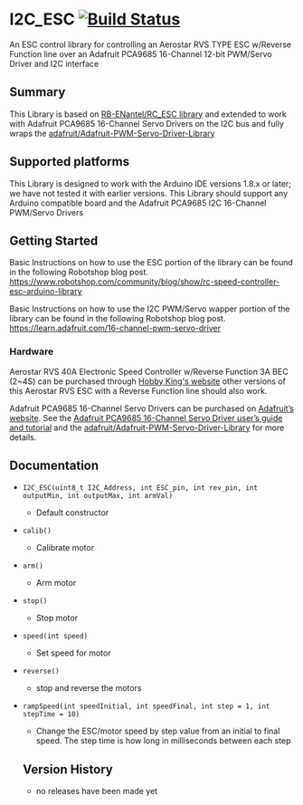 # I2C_ESC  [![Build Status](https://travis-ci.com/FireCastLabs/I2C_ESC.svg?branch=master)](https://travis-ci.com/FireCastLabs/I2C_ESC)
An ESC control library for controlling an Aerostar RVS TYPE ESC w/Reverse Function line over an Adafruit PCA9685 16-Channel 12-bit PWM/Servo Driver and I2C interface

## Summary
This Library is based on [RB-ENantel/RC_ESC library](https://github.com/RB-ENantel/RC_ESC) and extended to work with Adafruit PCA9685 16-Channel Servo Drivers on the I2C bus and fully wraps the [adafruit/Adafruit-PWM-Servo-Driver-Library](https://github.com/adafruit/Adafruit-PWM-Servo-Driver-Library)

## Supported platforms

This Library is designed to work with the Arduino IDE versions 1.8.x or later; we have not tested it with earlier versions.  This Library should support any Arduino compatible board and the Adafruit PCA9685 I2C 16-Channel PWM/Servo Drivers

## Getting Started
Basic Instructions on how to use the ESC portion of the library can be found in the following Robotshop blog post.
https://www.robotshop.com/community/blog/show/rc-speed-controller-esc-arduino-library

Basic Instructions on how to use the I2C PWM/Servo wapper portion of the library can be found in the following Robotshop blog post.
https://learn.adafruit.com/16-channel-pwm-servo-driver

### Hardware

Aerostar RVS 40A Electronic Speed Controller w/Reverse Function 3A BEC (2~4S) can be purchased through [Hobby King's website](https://hobbyking.com/en_us/aerostar-rvs-40a-electronic-speed-controller-w-reverse-function-and-2a-bec-2-4s.html?wrh_pdp=2) other versions of this Aerostar RVS ESC with a Reverse Function line should also work.

Adafruit PCA9685 16-Channel Servo Drivers can be purchased on [Adafruit’s website](https://www.adafruit.com/product/815). See the [Adafruit PCA9685 16-Channel Servo Driver user’s guide and tutorial](https://learn.adafruit.com/16-channel-pwm-servo-driver/overview) and the [adafruit/Adafruit-PWM-Servo-Driver-Library](https://github.com/adafruit/Adafruit-PWM-Servo-Driver-Library) for more details.

## Documentation

- `I2C_ESC(uint8_t I2C_Address, int ESC_pin, int rev_pin, int outputMin, int outputMax, int armVal)`
  - Default constructor
- `calib()`
  - Calibrate motor
- `arm()`
  - Arm motor
- `stop()`
  - Stop motor
- `speed(int speed)`
  - Set speed for motor
- `reverse()`
  - stop and reverse the motors
- `rampSpeed(int speedInitial, int speedFinal, int step = 1, int stepTime = 10)`
  - Change the ESC/motor speed by step value from an initial to final speed. The step time is how long in milliseconds between each step

  ## Version History
  - no releases have been made yet
